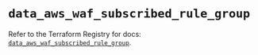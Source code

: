 # `data_aws_waf_subscribed_rule_group`

Refer to the Terraform Registry for docs: [`data_aws_waf_subscribed_rule_group`](https://registry.terraform.io/providers/hashicorp/aws/4.54.0/docs/data-sources/waf_subscribed_rule_group).
